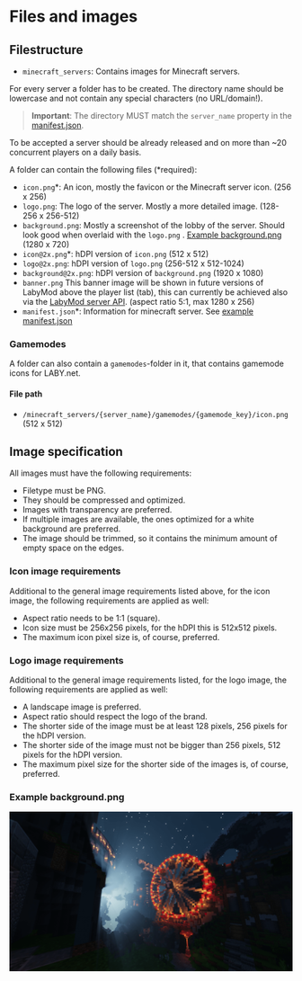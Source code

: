 # Files and images

## Filestructure

- `minecraft_servers`: Contains images for Minecraft servers.

For every server a folder has to be created. The directory name should be lowercase and not contain any special
characters (no URL/domain!).

> **Important**: The directory MUST match the `server_name` property in the [manifest.json](/docs/Manifest.md).

To be accepted a server should be already released and on more than ~20 concurrent players on a daily basis.

A folder can contain the following files (*required):

- `icon.png`*: An icon, mostly the favicon or the Minecraft server icon. (256 x 256)
- `logo.png`: The logo of the server. Mostly a more detailed image. (128-256 x 256-512)
- `background.png`: Mostly a screenshot of the lobby of the server. Should look good when overlaid with the `logo.png`
  . [Example background.png](#example-backgroundpng) (1280 x 720)
- `icon@2x.png`*: hDPI version of `icon.png` (512 x 512)
- `logo@2x.png`: hDPI version of `logo.png` (256-512 x 512-1024)
- `background@2x.png`: hDPI version of `background.png` (1920 x 1080)
- `banner.png` This banner image will be shown in future versions of LabyMod above the player list (tab), this can currently be achieved also via the [LabyMod server API](https://docs.labymod.net/pages/server/displays/tablist/). (aspect ratio 5:1, max 1280 x 256)
- `manifest.json`*: Information for minecraft server. See [example manifest.json](/docs/Manifest.md#example-manifestjson-file)

### Gamemodes
A folder can also contain a `gamemodes`-folder in it, that contains gamemode icons for LABY.net.<br>
#### File path
- `/minecraft_servers/{server_name}/gamemodes/{gamemode_key}/icon.png` (512 x 512)

## Image specification

All images must have the following requirements:

- Filetype must be PNG.
- They should be compressed and optimized.
- Images with transparency are preferred.
- If multiple images are available, the ones optimized for a white background are preferred.
- The image should be trimmed, so it contains the minimum amount of empty space on the edges.

### Icon image requirements

Additional to the general image requirements listed above, for the icon image, the following requirements are applied as
well:

- Aspect ratio needs to be 1:1 (square).
- Icon size must be 256x256 pixels, for the hDPI this is 512x512 pixels.
- The maximum icon pixel size is, of course, preferred.

### Logo image requirements

Additional to the general image requirements listed, for the logo image, the following requirements are applied as well:

- A landscape image is preferred.
- Aspect ratio should respect the logo of the brand.
- The shorter side of the image must be at least 128 pixels, 256 pixels for the hDPI version.
- The shorter side of the image must not be bigger than 256 pixels, 512 pixels for the hDPI version.
- The maximum pixel size for the shorter side of the images is, of course, preferred.

### Example background.png

![background.png](/minecraft_servers/timolia/background.png)
